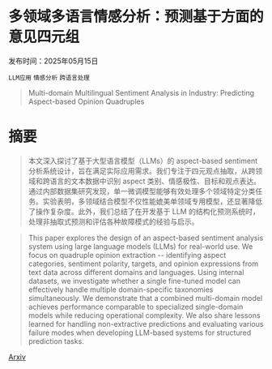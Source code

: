 # 多领域多语言情感分析：预测基于方面的意见四元组

发布时间：2025年05月15日

`LLM应用` `情感分析` `跨语言处理`

> Multi-domain Multilingual Sentiment Analysis in Industry: Predicting Aspect-based Opinion Quadruples

# 摘要

> 本文深入探讨了基于大型语言模型（LLMs）的 aspect-based sentiment 分析系统设计，旨在满足实际应用需求。我们专注于四元观点抽取，从跨领域和跨语言的文本数据中识别 aspect 类别、情感极性、目标和观点表达。通过内部数据集研究发现，单一微调模型能够有效处理多个领域特定分类任务。实验表明，多领域结合模型不仅性能媲美单领域专用模型，还显著降低了操作复杂度。此外，我们总结了在开发基于 LLM 的结构化预测系统时，处理非抽取式预测和评估各种故障模式的经验与启示。

> This paper explores the design of an aspect-based sentiment analysis system using large language models (LLMs) for real-world use. We focus on quadruple opinion extraction -- identifying aspect categories, sentiment polarity, targets, and opinion expressions from text data across different domains and languages. Using internal datasets, we investigate whether a single fine-tuned model can effectively handle multiple domain-specific taxonomies simultaneously. We demonstrate that a combined multi-domain model achieves performance comparable to specialized single-domain models while reducing operational complexity. We also share lessons learned for handling non-extractive predictions and evaluating various failure modes when developing LLM-based systems for structured prediction tasks.

[Arxiv](https://arxiv.org/abs/2505.10389)